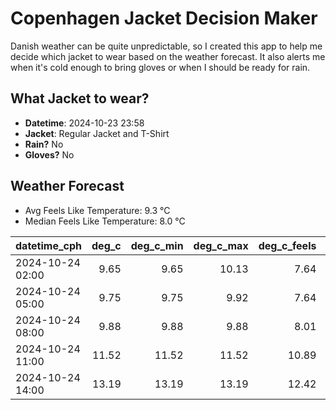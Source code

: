
# Copenhagen Jacket Decision Maker

Danish weather can be quite unpredictable, so I created this app to help me decide which jacket to wear based on the weather forecast. 
It also alerts me when it's cold enough to bring gloves or when I should be ready for rain.

## What Jacket to wear?

- **Datetime**: 2024-10-23 23:58
- **Jacket**: Regular Jacket and T-Shirt
- **Rain?** No
- **Gloves?** No

## Weather Forecast
- Avg Feels Like Temperature: 9.3 °C
- Median Feels Like Temperature: 8.0 °C

| datetime_cph     |   deg_c |   deg_c_min |   deg_c_max |   deg_c_feels | weather   | wind   | rain   |
|:-----------------|--------:|------------:|------------:|--------------:|:----------|:-------|:-------|
| 2024-10-24 02:00 |    9.65 |        9.65 |       10.13 |          7.64 | Clouds    | Low    | None   |
| 2024-10-24 05:00 |    9.75 |        9.75 |        9.92 |          7.64 | Clouds    | Low    | None   |
| 2024-10-24 08:00 |    9.88 |        9.88 |        9.88 |          8.01 | Clouds    | Low    | None   |
| 2024-10-24 11:00 |   11.52 |       11.52 |       11.52 |         10.89 | Clouds    | Low    | None   |
| 2024-10-24 14:00 |   13.19 |       13.19 |       13.19 |         12.42 | Clouds    | Low    | None   |
        